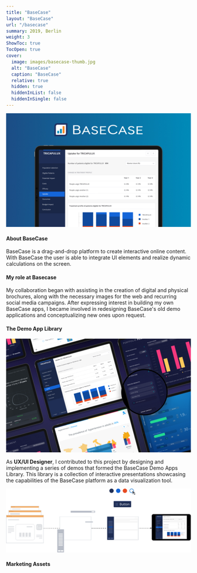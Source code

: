 ```yaml
---
title: "BaseCase"
layout: "BaseCase"
url: "/basecase"
summary: 2019, Berlin
weight: 3
ShowToc: true
TocOpen: true
cover:
  image: images/basecase-thumb.jpg
  alt: "BaseCase"
  caption: "BaseCase"
  relative: true
  hidden: true
  hiddenInList: false
  hiddenInSingle: false
---
```


![BaseCase](images/basecase-thumb.jpg)

#### About BaseCase

BaseCase is a drag-and-drop platform to create interactive online content. With BaseCase the user is able to integrate UI elements and realize dynamic calculations on the screen.

#### My role at Basecase

My collaboration began with assisting in the creation of digital and physical brochures, along with the necessary images for the web and recurring social media campaigns. After expressing interest in building my own BaseCase apps, I became involved in redesigning BaseCase's old demo applications and conceptualizing new ones upon request.

#### The Demo App Library

![BaseCase Demo App](images/demo-apps.jpg)

As **UX/UI Designer**, I contributed to this project by designing and implementing a series of demos that formed the BaseCase Demo Apps Library. This library is a collection of interactive presentations showcasing the capabilities of the BaseCase platform as a data visualization tool.

![BC Demo Apps Brief](images/bc-demo-apps-brief.svg)

#### Marketing Assets
